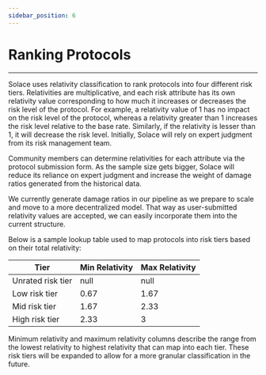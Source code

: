 ```yaml
---
sidebar_position: 6
---
```


# Ranking Protocols
---

Solace uses relativity classification to rank protocols into four different risk tiers. Relativities are multiplicative, and each risk attribute has its own relativity value corresponding to how much it increases or decreases the risk level of the protocol. For example, a relativity value of 1 has no impact on the risk level of the protocol, whereas a relativity greater than 1 increases the risk level relative to the base rate. Similarly, if the relativity is lesser than 1, it will decrease the risk level. Initially, Solace will rely on expert judgment from its risk management team.

Community members can determine relativities for each attribute via the protocol submission form. As the sample size gets bigger, Solace will reduce its reliance on expert judgment and increase the weight of damage ratios generated from the historical data. 

We currently generate damage ratios in our pipeline as we prepare to scale and move to a more decentralized model. That way as user-submitted relativity values are accepted, we can easily incorporate them into the current structure. 

Below is a sample lookup table used to map protocols into risk tiers based on their total relativity:

Tier |	Min Relativity | Max Relativity |
|----|-----------------|----------------|
Unrated risk tier | null | null |
Low risk tier | 0.67 | 1.67 |
Mid risk tier | 1.67 | 2.33 |
High risk tier | 2.33 | 3 |
 
Minimum relativity and maximum relativity columns describe the range from the lowest relativity to highest relativity that can map into each tier. These risk tiers will be expanded to allow for a more granular classification in the future. 